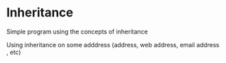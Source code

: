 # Inheritance
Simple program using the concepts of inheritance

Using inheritance on some adddress (address, web address, email address , etc)
